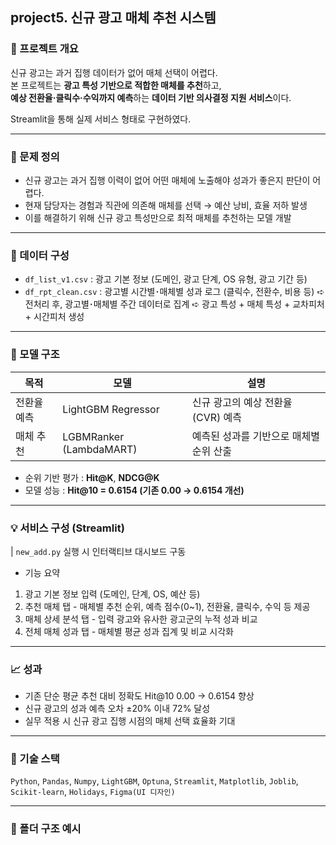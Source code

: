 ## project5. 신규 광고 매체 추천 시스템

### 📌 프로젝트 개요
신규 광고는 과거 집행 데이터가 없어 매체 선택이 어렵다.<br>
본 프로젝트는 **광고 특성 기반으로 적합한 매체를 추천**하고,<br>
**예상 전환율·클릭수·수익까지 예측**하는 **데이터 기반 의사결정 지원 서비스**이다.

Streamlit을 통해 실제 서비스 형태로 구현하였다.

---
### 🎯 문제 정의
- 신규 광고는 과거 집행 이력이 없어 어떤 매체에 노출해야 성과가 좋은지 판단이 어렵다.
- 현재 담당자는 경험과 직관에 의존해 매체를 선택 → 예산 낭비, 효율 저하 발생
- 이를 해결하기 위해 신규 광고 특성만으로 최적 매체를 추천하는 모델 개발

---
### 💾 데이터 구성
- `df_list_v1.csv` : 광고 기본 정보 (도메인, 광고 단계, OS 유형, 광고 기간 등)
- `df_rpt_clean.csv` : 광고별 시간별･매체별 성과 로그 (클릭수, 전환수, 비용 등)
➪ 전처리 후, 광고별･매체별 주간 데이터로 집계
➪ 광고 특성 + 매체 특성 + 교차피처 + 시간피처 생성

---
### 🧠 모델 구조
| 목적 | 모델 | 설명 |
| --- | --- | --- |
| 전환율 예측 | LightGBM Regressor | 신규 광고의 예상 전환율(CVR) 예측 |
| 매체 추천 | LGBMRanker (LambdaMART) | 예측된 성과를 기반으로 매체별 순위 산출 |
- 순위 기반 평가 : **Hit@K**, **NDCG@K**
- 모델 성능 : **Hit@10 = 0.6154 (기존 0.00 → 0.6154 개선)**

---
### 💡 서비스 구성 (Streamlit)
| `new_add.py` 실행 시 인터랙티브 대시보드 구동

- 기능 요약
1. 광고 기본 정보 입력 (도메인, 단계, OS, 예산 등)
2. 추천 매체 탭 - 매체별 추천 순위, 예측 점수(0~1), 전환율, 클릭수, 수익 등 제공
3. 매체 상세 분석 탭 - 입력 광고와 유사한 광고군의 누적 성과 비교
4. 전체 매체 성과 탭 - 매체별 평균 성과 집계 및 비교 시각화

---
### 📈 성과
- 기존 단순 평균 추천 대비 정확도 Hit@10 0.00 → 0.6154 향상
- 신규 광고의 성과 예측 오차 ±20% 이내 72% 달성
- 실무 적용 시 신규 광고 집행 시점의 매체 선택 효율화 기대

---
### 🧰 기술 스택
`Python`, `Pandas`, `Numpy`, `LightGBM`, `Optuna`, `Streamlit`, `Matplotlib`, `Joblib`, `Scikit-learn`, `Holidays`, `Figma(UI 디자인)`

---
### 📂 폴더 구조 예시
